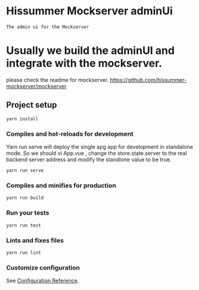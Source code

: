 # Hissummer Mockserver adminUi
```
The admin ui for the Mockserver
```

# Usually we build the adminUI and integrate with the mockserver.
please check the readme for mockserver. https://github.com/hissummer-mockserver/mockserver

## Project setup
```
yarn install
```

### Compiles and hot-reloads for development
Yarn run serve will deploy the single apg app for development in standalone mode. So we should vi App.vue , change the store.state.server to the real backend server address and modify the standlone value to be true.  

```
yarn run serve
```

### Compiles and minifies for production
```
yarn run build
```

### Run your tests
```
yarn run test
```

### Lints and fixes files
```
yarn run lint
```

### Customize configuration
See [Configuration Reference](https://cli.vuejs.org/config/).
